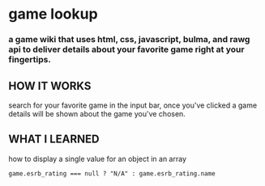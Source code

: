# game lookup

### a game wiki that uses html, css, javascript, bulma, and rawg api to deliver details about your favorite game right at your fingertips.


## HOW IT WORKS

search for your favorite game in the input bar, once you've clicked a game details will be shown about the game you've chosen.

## WHAT I LEARNED

how to display a single value for an object in an array 

` game.esrb_rating === null ? "N/A" : game.esrb_rating.name `




